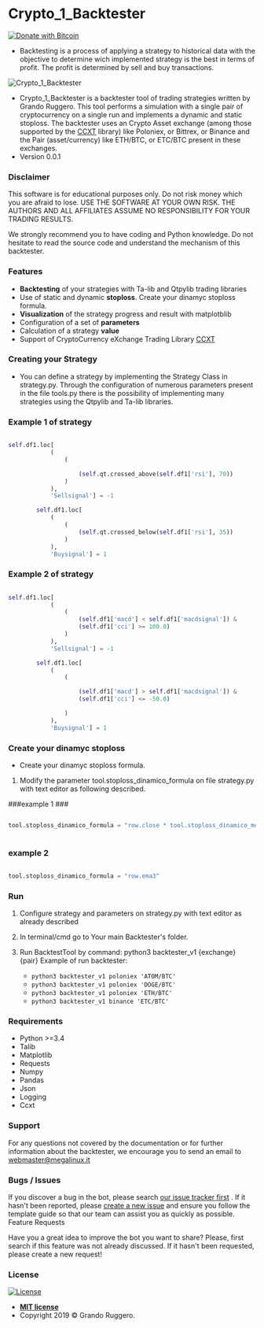 # Crypto_1_Backtester #

[![Donate with Bitcoin](https://en.cryptobadges.io/badge/small/3EJZiSmqRkoZ48ae2pYbKupMYQqoQvxdxe)](https://en.cryptobadges.io/donate/3EJZiSmqRkoZ48ae2pYbKupMYQqoQvxdxe)

* Backtesting is a process of applying a strategy to historical data with the objective to determine wich implemented strategy is the best in terms of profit. The profit is determined by sell and buy transactions.

![Crypto_1_Backtester](https://github.com/Megalinux/Crypto_1_Backtester/tree/master/crypto_1_backtester/img/Example_1_XRP_BTC_Binance_36h.png)

* Crypto_1_Backtester is a backtester tool of trading strategies written by Grando Ruggero. This tool performs a simulation with a single pair of cryptocurrency on a single run and implements a dynamic and static stoploss. The backtester uses an Crypto Asset exchange (among those supported by the [CCXT](https://github.com/ccxt/ccxt) library) like Poloniex, or Bittrex, or Binance and the Pair (asset/currency) like ETH/BTC, or ETC/BTC  present in these exchanges.
* Version 0.0.1

### Disclaimer ###

This software is for educational purposes only. Do not risk money which you are afraid to lose. USE THE SOFTWARE AT YOUR OWN RISK. THE AUTHORS AND ALL AFFILIATES ASSUME NO RESPONSIBILITY FOR YOUR TRADING RESULTS.

We strongly recommend you to have coding and Python knowledge. Do not hesitate to read the source code and understand the mechanism of this backtester.

### Features ###

* **Backtesting** of your strategies with Ta-lib and Qtpylib trading libraries
* Use of static and dynamic **stoploss**. Create your dinamyc stoploss formula.
* **Visualization** of the strategy progress and result with matplotblib
* Configuration of a set of **parameters**
* Calculation of a strategy **value**
* Support of CryptoCurrency eXchange Trading Library [CCXT](https://github.com/ccxt/ccxt)

### Creating your Strategy ###

* You can define a strategy by implementing the Strategy Class in strategy.py. Through the configuration of numerous parameters present in the file tools.py there is the possibility of implementing many strategies using the Qtpylib and Ta-lib libraries.
 
### Example 1 of strategy ###

```python

self.df1.loc[
            (            
                (

                    (self.qt.crossed_above(self.df1['rsi'], 70))                    
                )         
            ),
            'Sellsignal'] = -1

        self.df1.loc[
            (
                (  
                    (self.qt.crossed_below(self.df1['rsi'], 35)) 
                ) 
            ),
            'Buysignal'] = 1
```

### Example 2 of strategy ###

```python

self.df1.loc[
            (            
                (
                    (self.df1['macd'] < self.df1['macdsignal']) &
                    (self.df1['cci'] >= 100.0)              
                )         
            ),
            'Sellsignal'] = -1

        self.df1.loc[
            (
                (  

                    (self.df1['macd'] > self.df1['macdsignal']) &
                    (self.df1['cci'] <= -50.0)

                ) 
            ),
            'Buysignal'] = 1
```

### Create your dinamyc stoploss

* Create your dinamyc stoploss formula.

1. Modify the parameter tool.stoploss_dinamico_formula on file strategy.py with text editor as following described.

###example 1 ###

```python

tool.stoploss_dinamico_formula = "row.close * tool.stoploss_dinamico_moltiplicatore" 
        
```

### example 2 ###      

```python  

tool.stoploss_dinamico_formula = "row.ema3"

```

### Run ###

1. Configure strategy and parameters on strategy.py with text editor as already described
2. In terminal/cmd go to Your main Backtester's folder.
3. Run BacktestTool by command: python3 backtester_v1 {exchange} {pair}
    Example of run backtester:

    * `python3 backtester_v1 poloniex 'ATOM/BTC'`
    * `python3 backtester_v1 poloniex 'DOGE/BTC'`
    * `python3 backtester_v1 poloniex 'ETH/BTC'` 
    * `python3 backtester_v1 binance 'ETC/BTC'` 


### Requirements ###

* Python >=3.4
* Talib
* Matplotlib
* Requests
* Numpy
* Pandas
* Json
* Logging
* Ccxt

### Support ###

For any questions not covered by the documentation or for further information about the backtester, we encourage you to send an email to webmaster@megalinux.it

### Bugs / Issues ###

If you discover a bug in the bot, please search [our issue tracker first](https://github.com/Megalinux/Crypto_1_Backtester/issues?q=is%3Aissue) . If it hasn't been reported, please [create a new issue](https://github.com/Megalinux/Crypto_1_Backtester/issues/new) and ensure you follow the template guide so that our team can assist you as quickly as possible.
Feature Requests

Have you a great idea to improve the bot you want to share? Please, first search if this feature was not already discussed. If it hasn't been requested, please create a new request!

### License

[![License](http://img.shields.io/:license-mit-blue.svg?style=flat-square)](http://badges.mit-license.org)

- **[MIT license](http://opensource.org/licenses/mit-license.php)**
- Copyright 2019 © Grando Ruggero.